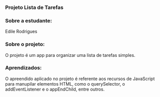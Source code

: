 ### Projeto Lista de Tarefas

### Sobre a estudante:
Edile Rodrigues

### Sobre o projeto:
O projeto é um app para organizar uma lista de tarefas simples.

### Aprendizados:
O apreendido aplicado no projeto é referente aos recursos de JavaScript para manupilar elementos HTML, como o querySelector, o addEventListener e o appEndChild, entre outros.